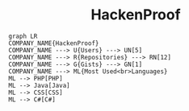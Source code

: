 <h1 align="center">HackenProof</h1>

```mermaid
graph LR
COMPANY_NAME{HackenProof}
COMPANY_NAME ---> U{Users} ---> UN[5]
COMPANY_NAME ---> R{Repositories} ---> RN[12]
COMPANY_NAME ---> G{Gists} ---> GN[1]
COMPANY_NAME ---> ML{Most Used<br>Languages}
ML --> PHP[PHP]
ML --> Java[Java]
ML --> CSS[CSS]
ML --> C#[C#]
```
